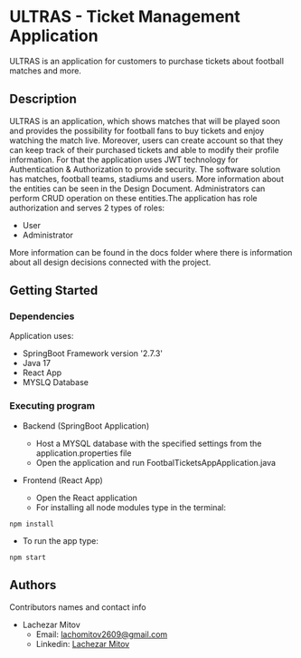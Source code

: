 # ULTRAS - Ticket Management Application

ULTRAS is an application for customers to purchase tickets about football matches and more.

## Description

ULTRAS is an application, which shows matches that will be played soon and provides the possibility for football fans to buy tickets and enjoy watching the match live. Moreover, users can create account so that they can keep track of their purchased tickets and able to modify their profile information. For that the application uses JWT technology for Authentication & Authorization to provide security. The software solution has matches, football teams, stadiums and users. More information about the entities can be seen in the Design Document. Administrators can perform CRUD operation on these entities.The application has role authorization and serves 2 types of roles:
   * User
   * Administrator
   
More information can be found in the docs folder where there is information about all design decisions connected with the project.

## Getting Started

### Dependencies

Application uses:

* SpringBoot Framework version  '2.7.3'
* Java 17
* React App
* MYSLQ Database

### Executing program

* Backend (SpringBoot Application)
   * Host a MYSQL database with the specified settings from the application.properties file
   * Open the application and run FootbalTicketsAppApplication.java

* Frontend (React App)
   * Open the React application
   * For installing all node modules type in the terminal:
```
npm install
```
   * To run the app type:
   ```
npm start
```

## Authors

Contributors names and contact info

* Lachezar Mitov
    * Email: lachomitov2609@gmail.com
    * Linkedin: [Lachezar Mitov](https://www.linkedin.com/in/lachezar-mitov-922b49230/)
